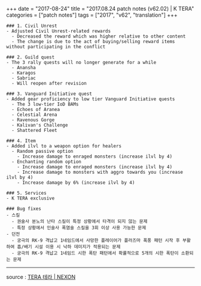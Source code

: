 +++
date = "2017-08-24"
title = "2017.08.24 patch notes (v62.02) | K TERA"
categories = ["patch notes"]
tags = ["2017", "v62", "translation"]
+++

```
### 1. Civil Unrest
- Adjusted Civil Unrest-related rewards
  - Decreased the reward which was higher relative to other content
  - The change is due to the act of buying/selling reward items without participating in the conflict

### 2. Guild quest
- The 3 rally quests will no longer generate for a while
  - Anansha
  - Karagos
  - Sabriac
  - Will reopen after revision

### 3. Vanguard Initiative quest
- Added gear proficiency to low tier Vanguard Initiative quests
  - The 3 low-tier IoD BAMs
  - Echoes of Aranea
  - Celestial Arena
  - Ravenous Gorge
  - Kalivan's Challenge
  - Shattered Fleet

### 4. Item
- Added ilvl to a weapon option for healers
  - Random passive option
    - Increase damage to enraged monsters (increase ilvl by 4)
  - Enchanting random option
    - Increase damage to enraged monsters (increase ilvl by 4)
    - Increase damage to monsters with aggro towards you (increase ilvl by 4)
    - Increase damage by 6% (increase ilvl by 4)

### 5. Services
- K TERA exclusive

### Bug fixes
- 스킬
  - 권술사 분노의 난타 스킬이 특정 상황에서 타격이 되지 않는 문제
  - 특정 상황에서 인술사 폭염술 스킬을 3회 이상 사용 가능한 문제
- 던전
  - 궁극의 RK-9 격납고 1네임드에서 사망한 플레이어가 플라즈마 폭풍 패턴 시작 후 부활하여 흡/배기 시설 이용 시 낙하 데미지가 적용되는 문제
  - 궁극의 RK-9 격납고 1네임드 시한 폭탄 패턴에서 확률적으로 5개의 시한 폭탄이 소환되는 문제
```

----

source : [TERA 테라 | NEXON](http://tera.nexon.com/news/update/view.aspx?n4articlesn=294)
